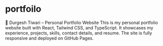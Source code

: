 # portfoilo
🎯 Durgesh Tiwari – Personal Portfolio Website  This is my personal portfolio website built with React, Tailwind CSS, and TypeScript. It showcases my experience, projects, skills, contact details, and resume. The site is fully responsive and deployed on GitHub Pages.  

